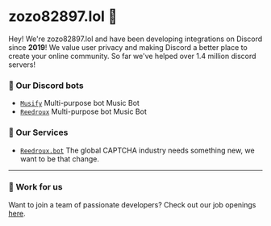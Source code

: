 # zozo82897.lol 👋

Hey! We're zozo82897.lol  and have been developing integrations on Discord since **2019**! We value user privacy and making Discord a better place to create your online community. So far we've helped over 1.4 million discord servers!


### 🤖 Our Discord bots
- [`Musify`]() Multi-purpose bot Music Bot
- [`Reedroux`](https://reedrouxmusic.vercel.app/) Multi-purpose bot Music Bot


### 🚀 Our Services
- [`Reedroux.bot`](https://reedrouxmusic.vercel.app/) The global CAPTCHA industry needs something new, we want to be that change. 

---

### 💼 Work for us
Want to join a team of passionate developers? Check out our job openings [here](https://zozo82897.lol ).
